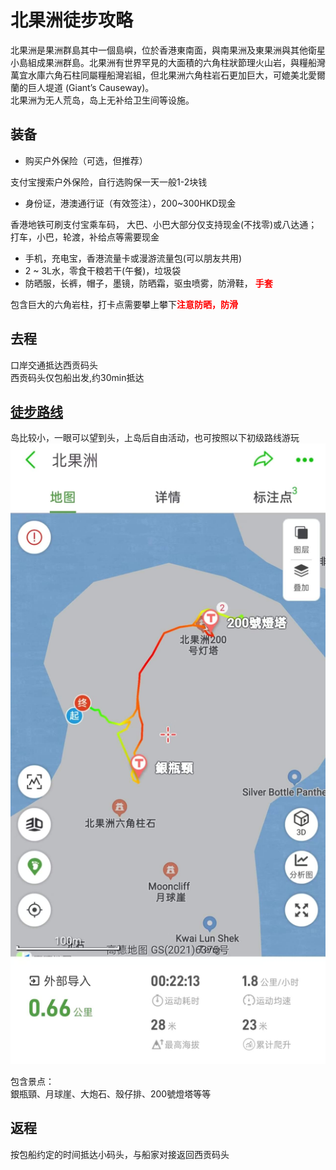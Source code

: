 # 北果洲徒步攻略

北果洲是果洲群島其中一個島嶼，位於香港東南面，與南果洲及東果洲與其他衛星小島組成果洲群島。北果洲有世界罕見的大面積的六角柱狀節理火山岩，與糧船灣萬宜水庫六角石柱同屬糧船灣岩組，但北果洲六角柱岩石更加巨大，可媲美北愛爾蘭的巨人堤道 (Giant’s Causeway)。  
北果洲为无人荒岛，岛上无补给卫生间等设施。  

## 装备

- 购买户外保险（可选，但推荐）  

支付宝搜索户外保险，自行选购保一天一般1-2块钱  

- 身份证，港澳通行证（有效签注），200~300HKD现金  

香港地铁可刷支付宝乘车码， 大巴、小巴大部分仅支持现金(不找零)或八达通；  
打车，小巴，轮渡，补给点等需要现金  

- 手机，充电宝，香港流量卡或漫游流量包(可以朋友共用)  
- 2 ~ 3L水，零食干粮若干(午餐)，垃圾袋  
- 防晒服，长裤，帽子，墨镜，防晒霜，驱虫喷雾，防滑鞋， <strong style="color:red;">手套</strong>  

包含巨大的六角岩柱，打卡点需要攀上攀下<strong style="color:red;">注意防晒，防滑</strong>

## 去程

口岸交通抵达西贡码头  
西贡码头仅包船出发,约30min抵达  

## [徒步路线](https://www.2bulu.com/track/track_detail.htm?trackId=mG6zPKZ0AgPp/R2KBg5Tzw==)

岛比较小，一眼可以望到头，上岛后自由活动，也可按照以下初级路线游玩  
![路线图](./mainMap.jpg)  

包含景点：  
銀瓶頸、月球崖、大炮石、殼仔排、200號燈塔等等  

## 返程

按包船约定的时间抵达小码头，与船家对接返回西贡码头  
